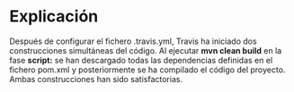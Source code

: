 # Explicación
Después de configurar el fichero .travis.yml, Travis ha iniciado dos construcciones simultáneas del código. Al ejecutar **mvn clean build** en la fase **script:** se han descargado todas las dependencias definidas en el fichero pom.xml y posteriormente se ha compilado el código del proyecto. Ambas construcciones han sido satisfactorias.
